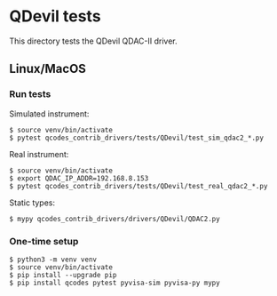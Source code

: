# QDevil tests

This directory tests the QDevil QDAC-II driver.

## Linux/MacOS

### Run tests

Simulated instrument:

    $ source venv/bin/activate
    $ pytest qcodes_contrib_drivers/tests/QDevil/test_sim_qdac2_*.py

Real instrument:

    $ source venv/bin/activate
    $ export QDAC_IP_ADDR=192.168.8.153
    $ pytest qcodes_contrib_drivers/tests/QDevil/test_real_qdac2_*.py

Static types:

    $ mypy qcodes_contrib_drivers/drivers/QDevil/QDAC2.py

### One-time setup

    $ python3 -m venv venv
    $ source venv/bin/activate
    $ pip install --upgrade pip
    $ pip install qcodes pytest pyvisa-sim pyvisa-py mypy
